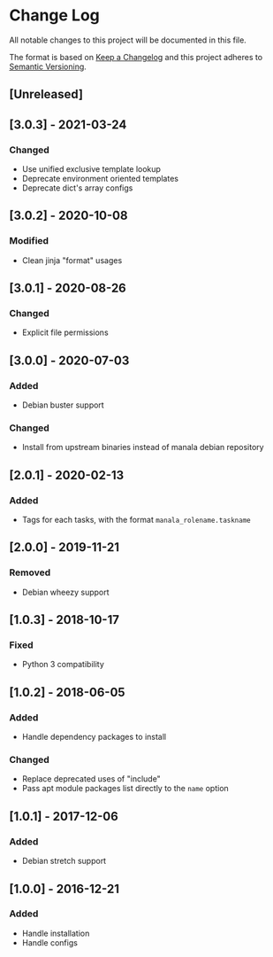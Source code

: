 # Change Log
All notable changes to this project will be documented in this file.

The format is based on [Keep a Changelog](http://keepachangelog.com/)
and this project adheres to [Semantic Versioning](http://semver.org/).

## [Unreleased]

## [3.0.3] - 2021-03-24
### Changed
- Use unified exclusive template lookup
- Deprecate environment oriented templates
- Deprecate dict's array configs

## [3.0.2] - 2020-10-08
### Modified
- Clean jinja "format" usages

## [3.0.1] - 2020-08-26
### Changed
- Explicit file permissions

## [3.0.0] - 2020-07-03
### Added
- Debian buster support

### Changed
- Install from upstream binaries instead of manala debian repository

## [2.0.1] - 2020-02-13
### Added
- Tags for each tasks, with the format `manala_rolename.taskname`

## [2.0.0] - 2019-11-21
### Removed
- Debian wheezy support

## [1.0.3] - 2018-10-17
### Fixed
- Python 3 compatibility

## [1.0.2] - 2018-06-05
### Added
- Handle dependency packages to install

### Changed
- Replace deprecated uses of "include"
- Pass apt module packages list directly to the `name` option

## [1.0.1] - 2017-12-06
### Added
- Debian stretch support

## [1.0.0] - 2016-12-21
### Added
- Handle installation
- Handle configs
